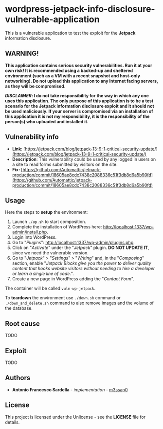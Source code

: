 # wordpress-jetpack-info-disclosure-vulnerable-application

This is a vulnerable application to test the exploit for the **Jetpack** information disclosure.

## WARNING!

**This application contains serious security vulnerabilities. Run it at your own risk! It is recommended using a backed-up and sheltered environment (such as a VM with a recent snapshot and host-only networking). Do not upload this application to any Internet facing servers, as they will be compromised.**

***DISCLAIMER*: I do not take responsibility for the way in which any one uses this application. The only purpose of this application is to be a test scenario for the Jetpack information disclosure exploit and it should not be used maliciously. If your server is compromised via an installation of this application it is not my responsibility, it is the responsibility of the person(s) who uploaded and installed it.**

## Vulnerability info

* **Link**: [https://jetpack.com/blog/jetpack-13-9-1-critical-security-update/](https://jetpack.com/blog/jetpack-13-9-1-critical-security-update/)
* **Description**: This vulnerability could be used by any logged in users on a site to read forms submitted by visitors on the site.
* **Fix:** [https://github.com/Automattic/jetpack-production/commit/18605ae8cdc7438c2088336c51f3db8d6a5b90fd](https://github.com/Automattic/jetpack-production/commit/18605ae8cdc7438c2088336c51f3db8d6a5b90fd)

## Usage

Here the steps to **setup** the environment:
1. Launch `./up.sh` to start composition.
2. Complete the installation of WordPress here: [http://localhost:1337/wp-admin/install.php](http://localhost:1337/wp-admin/install.php).
3. Login into WordPress.
4. Go to "*Plugins*": [http://localhost:1337/wp-admin/plugins.php](http://localhost:1337/wp-admin/plugins.php).
5. Click on "*Activate*" under the "*Jetpack*" plugin. **DO NOT UPDATE IT**, since we need the vulnerable version.
6. Go to "*Jetpack*" > "*Settings*" > "*Writing*" and, in the "*Composing*" section, enable "*Jetpack Blocks give you the power to deliver quality content that hooks website visitors without needing to hire a developer or learn a single line of code.*".
7. Create a new page in WordPress adding the "*Contact Form*".

The container will be called `vuln-wp-jetpack`.

To **teardown** the environment use `./down.sh` command or `./down_and_delete.sh` command to also remove images and the volume of the database.

## Root cause

TODO

## Exploit

TODO

## Authors

* **Antonio Francesco Sardella** - *implementation* - [m3ssap0](https://github.com/m3ssap0)

## License

This project is licensed under the Unlicense - see the **LICENSE** file for details.
